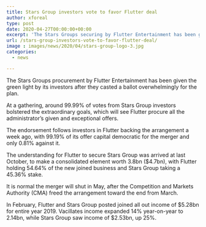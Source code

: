 ```yaml
---
title: Stars Group investors vote to favor Flutter deal
author: xforeal 
type: post
date: 2020-04-27T00:00:00+00:00
excerpt: 'The Stars Groups securing by Flutter Entertainment has been given the green light by its investors after they casted a ballot overwhelmingly for the arrangement '
url: /stars-group-investors-vote-to-favor-flutter-deal/
image : images/news/2020/04/stars-group-logo-3.jpg
categories:
  - news

---
```

The Stars Groups procurement by Flutter Entertainment has been given the green light by its investors after they casted a ballot overwhelmingly for the plan. 

At a gathering, around 99.99&percnt; of votes from Stars Group investors bolstered the extraordinary goals, which will see Flutter procure all the administrator&#8217;s given and exceptional offers. 

The endorsement follows investors in Flutter backing the arrangement a week ago, with 99.19&percnt; of its offer capital democratic for the merger and only 0.81&percnt; against it. 

The understanding for Flutter to secure Stars Group was arrived at last October, to make a consolidated element worth 3.8bn ($4.7bn), with Flutter holding 54.64&percnt; of the new joined business and Stars Group taking a 45.36&percnt; stake. 

It is normal the merger will shut in May, after the Competition and Markets Authority (CMA) freed the arrangement toward the end from March. 

In February, Flutter and Stars Group posted joined all out income of $5.28bn for entire year 2019. Vacillates income expanded 14&percnt; year-on-year to 2.14bn, while Stars Group saw income of $2.53bn, up 25&percnt;.